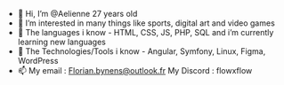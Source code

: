 - 👋 Hi, I’m @Aelienne 27 years old
- 👀 I’m interested in many things like sports, digital art and video games
- 🌱 The languages i know - HTML, CSS, JS, PHP, SQL and i’m currently learning new languages
- 🌱 The Technologies/Tools i know - Angular, Symfony, Linux, Figma, WordPress
- 📫 My email : Florian.bynens@outlook.fr   My Discord : flowxflow


<!---
Aelienne/Aelienne is a ✨ special ✨ repository because its `README.md` (this file) appears on your GitHub profile.
You can click the Preview link to take a look at your changes.
--->
